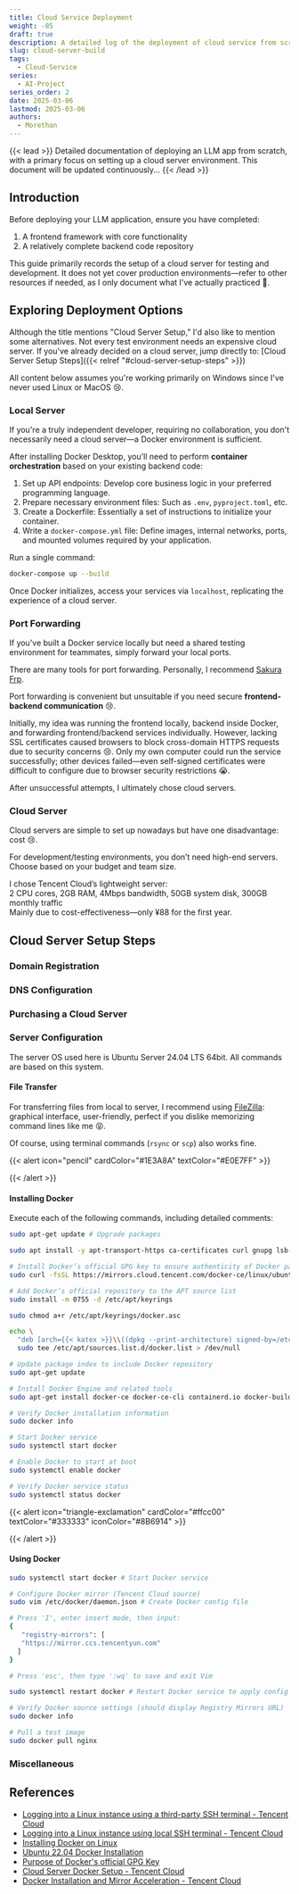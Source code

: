 ```yaml
---
title: Cloud Service Deployment
weight: -85
draft: true
description: A detailed log of the deployment of cloud service from scratch
slug: cloud-server-build
tags:
  - Cloud-Service
series:
  - AI-Project
series_order: 2
date: 2025-03-06
lastmod: 2025-03-06
authors:
  - Morethan
---
```

{{< lead >}}
Detailed documentation of deploying an LLM app from scratch, with a primary focus on setting up a cloud server environment. This document will be updated continuously...
{{< /lead >}}

## Introduction

Before deploying your LLM application, ensure you have completed:

1. A frontend framework with core functionality
2. A relatively complete backend code repository

This guide primarily records the setup of a cloud server for testing and development. It does not yet cover production environments—refer to other resources if needed, as I only document what I've actually practiced 🫡.

## Exploring Deployment Options

Although the title mentions "Cloud Server Setup," I'd also like to mention some alternatives. Not every test environment needs an expensive cloud server. If you've already decided on a cloud server, jump directly to: [Cloud Server Setup Steps]({{< relref "#cloud-server-setup-steps" >}})

All content below assumes you're working primarily on Windows since I've never used Linux or MacOS 😢.

### Local Server

If you're a truly independent developer, requiring no collaboration, you don't necessarily need a cloud server—a Docker environment is sufficient.

After installing Docker Desktop, you'll need to perform **container orchestration** based on your existing backend code:

1. Set up API endpoints: Develop core business logic in your preferred programming language.
2. Prepare necessary environment files: Such as `.env`, `pyproject.toml`, etc.
3. Create a Dockerfile: Essentially a set of instructions to initialize your container.
4. Write a `docker-compose.yml` file: Define images, internal networks, ports, and mounted volumes required by your application.

Run a single command:

```bash
docker-compose up --build
```

Once Docker initializes, access your services via `localhost`, replicating the experience of a cloud server.

### Port Forwarding

If you've built a Docker service locally but need a shared testing environment for teammates, simply forward your local ports.

There are many tools for port forwarding. Personally, I recommend [Sakura Frp](https://www.natfrp.com/?page=panel&module=download).

Port forwarding is convenient but unsuitable if you need secure **frontend-backend communication** 😢.

Initially, my idea was running the frontend locally, backend inside Docker, and forwarding frontend/backend services individually. However, lacking SSL certificates caused browsers to block cross-domain HTTPS requests due to security concerns 😢. Only my own computer could run the service successfully; other devices failed—even self-signed certificates were difficult to configure due to browser security restrictions 😭.

After unsuccessful attempts, I ultimately chose cloud servers.

### Cloud Server

Cloud servers are simple to set up nowadays but have one disadvantage: cost 😢.

For development/testing environments, you don’t need high-end servers. Choose based on your budget and team size.

I chose Tencent Cloud’s lightweight server:  
2 CPU cores, 2GB RAM, 4Mbps bandwidth, 50GB system disk, 300GB monthly traffic  
Mainly due to cost-effectiveness—only ¥88 for the first year.

## Cloud Server Setup Steps

### Domain Registration

### DNS Configuration

### Purchasing a Cloud Server

### Server Configuration

The server OS used here is Ubuntu Server 24.04 LTS 64bit. All commands are based on this system.

#### File Transfer

For transferring files from local to server, I recommend using [FileZilla](https://filezilla-project.org/download.php): graphical interface, user-friendly, perfect if you dislike memorizing command lines like me 😝.

Of course, using terminal commands (`rsync` or `scp`) also works fine.

{{< alert icon="pencil" cardColor="#1E3A8A" textColor="#E0E7FF" >}}

{{< /alert >}}
#### Installing Docker

Execute each of the following commands, including detailed comments:

```bash
sudo apt-get update # Upgrade packages

sudo apt install -y apt-transport-https ca-certificates curl gnupg lsb-release # Install dependencies for HTTPS and verification

# Install Docker’s official GPG key to ensure authenticity of Docker packages
sudo curl -fsSL https://mirrors.cloud.tencent.com/docker-ce/linux/ubuntu/gpg -o /etc/apt/keyrings/docker.asc

# Add Docker’s official repository to the APT source list
sudo install -m 0755 -d /etc/apt/keyrings

sudo chmod a+r /etc/apt/keyrings/docker.asc

echo \
  "deb [arch={{< katex >}}\\((dpkg --print-architecture) signed-by=/etc/apt/keyrings/docker.asc] https://mirrors.cloud.tencent.com/docker-ce/linux/ubuntu/ \\\\)(. /etc/os-release && echo "$VERSION_CODENAME") stable" | \
  sudo tee /etc/apt/sources.list.d/docker.list > /dev/null

# Update package index to include Docker repository
sudo apt-get update

# Install Docker Engine and related tools
sudo apt-get install docker-ce docker-ce-cli containerd.io docker-buildx-plugin docker-compose-plugin

# Verify Docker installation information
sudo docker info

# Start Docker service
sudo systemctl start docker

# Enable Docker to start at boot
sudo systemctl enable docker

# Verify Docker service status
sudo systemctl status docker
```

{{< alert icon="triangle-exclamation" cardColor="#ffcc00" textColor="#333333" iconColor="#8B6914" >}}

{{< /alert >}}
#### Using Docker

```bash
sudo systemctl start docker # Start Docker service

# Configure Docker mirror (Tencent Cloud source)
sudo vim /etc/docker/daemon.json # Create Docker config file

# Press 'I', enter insert mode, then input:
{
   "registry-mirrors": [
   "https://mirror.ccs.tencentyun.com"
  ]
}

# Press 'esc', then type ':wq' to save and exit Vim

sudo systemctl restart docker # Restart Docker service to apply config

# Verify Docker source settings (should display Registry Mirrors URL)
sudo docker info

# Pull a test image
sudo docker pull nginx
```

### Miscellaneous

## References

- [Logging into a Linux instance using a third-party SSH terminal - Tencent Cloud](https://cloud.tencent.com/document/product/1207/44578)
- [Logging into a Linux instance using local SSH terminal - Tencent Cloud](https://cloud.tencent.com/document/product/1207/44643)
- [Installing Docker on Linux](https://blog.csdn.net/weixin_48953586/article/details/145597723)
- [Ubuntu 22.04 Docker Installation](https://blog.csdn.net/weixin_44355653/article/details/140267707)
- [Purpose of Docker's official GPG Key](https://blog.csdn.net/qq_36777143/article/details/144872919)
- [Cloud Server Docker Setup - Tencent Cloud](https://cloud.tencent.com/document/product/213/46000#1H-kXbk9zoqvzYMVPVsBO)
- [Docker Installation and Mirror Acceleration - Tencent Cloud](https://cloud.tencent.com/document/product/1207/45596)
